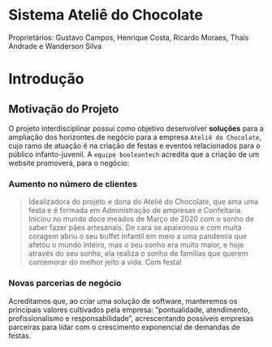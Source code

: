 # Sistema Ateliê do Chocolate

Proprietários: Gustavo Campos, Henrique Costa, Ricardo Moraes, Thais Andrade e Wanderson Silva

# Introdução

## Motivação do Projeto

O projeto interdisciplinar possui como objetivo desenvolver ****************************soluções**************************** para a ampliação dos horizontes de negócio para a empresa `Ateliê do Chocolate`, cujo ramo de atuação é na criação de festas e eventos relacionados para o público infanto-juvenil. A `equipe booleantech` acredita que a criação de um website promoverá, para o negócio: 

### Aumento no número de clientes

> Idealizadora do projeto e dona do Ateliê do Chocolate, que ama uma festa e é formada em Administração de empresas e Confeitaria. Iniciou no mundo doce meados de Março de 2020 com o sonho de saber fazer pães artesanais. De cara se apaixonou e com muita coragem abriu o seu buffet infantil em meio a uma pandemia que afetou o mundo inteiro, mas o seu sonho era muito maior, e hoje através do seu sonho, ela realiza o sonho de famílias que querem comemorar do melhor jeito a vida. Com festa!
> 

### Novas parcerias de negócio

Acreditamos que, ao criar uma solução de software, manteremos os principais valores cultivados pela empresa: “pontualidade, atendimento, profissionalismo e responsabilidade”, acrescentando possíveis empresas parceiras para lidar com o crescimento exponencial de demandas de festas.

#
